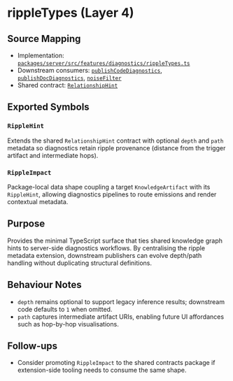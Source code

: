 # rippleTypes (Layer 4)

## Source Mapping
- Implementation: [`packages/server/src/features/diagnostics/rippleTypes.ts`](../../../packages/server/src/features/diagnostics/rippleTypes.ts)
- Downstream consumers: [`publishCodeDiagnostics`](./publishCodeDiagnostics.mdmd.md), [`publishDocDiagnostics`](./publishDocDiagnostics.mdmd.md), [`noiseFilter`](./noiseFilter.mdmd.md)
- Shared contract: [`RelationshipHint`](../../../packages/shared/src/inference/linkInference.ts)

## Exported Symbols

### `RippleHint`
Extends the shared `RelationshipHint` contract with optional `depth` and `path` metadata so diagnostics retain ripple provenance (distance from the trigger artifact and intermediate hops).

### `RippleImpact`
Package-local data shape coupling a target `KnowledgeArtifact` with its `RippleHint`, allowing diagnostics pipelines to route emissions and render contextual metadata.

## Purpose
Provides the minimal TypeScript surface that ties shared knowledge graph hints to server-side diagnostics workflows. By centralising the ripple metadata extension, downstream publishers can evolve depth/path handling without duplicating structural definitions.

## Behaviour Notes
- `depth` remains optional to support legacy inference results; downstream code defaults to `1` when omitted.
- `path` captures intermediate artifact URIs, enabling future UI affordances such as hop-by-hop visualisations.

## Follow-ups
- Consider promoting `RippleImpact` to the shared contracts package if extension-side tooling needs to consume the same shape.
